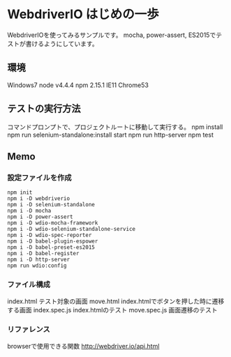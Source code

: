 # WebdriverIO はじめの一歩
WebdriverIOを使ってみるサンプルです。
mocha, power-assert, ES2015でテストが書けるようにしています。

## 環境
Windows7
node v4.4.4
npm 2.15.1
IE11
Chrome53

## テストの実行方法
コマンドプロンプトで、プロジェクトルートに移動して実行する。
	npm install
	npm run selenium-standalone:install
	start npm run http-server
	npm test

## Memo
### 設定ファイルを作成
	npm init
	npm i -D webdriverio
	npm i -D selenium-standalone
	npm i -D mocha
	npm i -D power-assert
	npm i -D wdio-mocha-framework
	npm i -D wdio-selenium-standalone-service
	npm i -D wdio-spec-reporter
	npm i -D babel-plugin-espower
	npm i -D babel-preset-es2015
	npm i -D babel-register
	npm i -D http-server
	npm run wdio:config

### ファイル構成
index.html    テスト対象の画面
move.html     index.htmlでボタンを押した時に遷移する画面
index.spec.js index.htmlのテスト
move.spec.js  画面遷移のテスト

### リファレンス
browserで使用できる関数
http://webdriver.io/api.html

